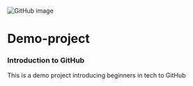 ![GitHub image](https://lthub.ubc.ca/files/2021/06/GitHub-Logo.png)

# Demo-project
### Introduction to GitHub
This is a demo project introducing beginners in tech to GitHub
